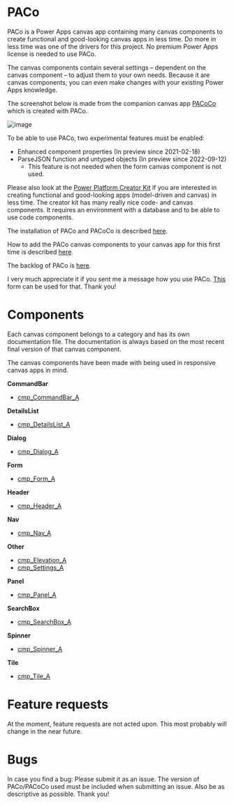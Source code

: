 # PACo
PACo is a Power Apps canvas app containing many canvas components to create functional and good-looking canvas apps in less time. Do more in less time was one of the drivers for this project. No premium Power Apps license is needed to use PACo.

The canvas components contain several settings – dependent on the canvas component – to adjust them to your own needs. Because it are canvas components, you can even make changes with your existing Power Apps knowledge.

The screenshot below is made from the companion canvas app [PACoCo](./PACoCo.md) which is created with PACo.

![image](https://user-images.githubusercontent.com/35654198/197044949-69133307-5f19-4e43-bf2c-261859bce69e.png)

To be able to use PACo, two experimental features must be enabled:

- Enhanced component properties (In preview since 2021-02-18)
- ParseJSON function and untyped objects (In preview since 2022-09-12)
  - This feature is not needed when the form canvas component is not used.

Please also look at the [Power Platform Creator Kit](https://learn.microsoft.com/power-platform/guidance/creator-kit/overview) if you are interested in creating functional and good-looking apps (model-driven and canvas) in less time. The creator kit has many really nice code- and canvas components. It requires an environment with a database and to be able to use code components.

The installation of PACo and PACoCo is described [here](./Installation.md).

How to add the PACo canvas components to your canvas app for this first time is described [here](./How%20to%20add%20PACo%20canvas%20components%20to%20your%20canvas%20app%20for%20the%20first%20time.md).

The backlog of PACo is [here](https://www.formsandflows.nl/paco-backlog/).

I very much appreciate it if you sent me a message how you use PACo. [This](https://www.formsandflows.nl/using-paco/) form can be used for that. Thank you!

# Components

Each canvas component belongs to a category and has its own documentation file. The documentation is always based on the most recent final version of that canvas component.

The canvas components have been made with being used in responsive canvas apps in mind.

**CommandBar**

- [cmp_CommandBar_A](./Components/cmp_CommandBar_A.md)

**DetailsList**

- [cmp_DetailsList_A](./Components/cmp_DetailsList_A.md)

**Dialog**

- [cmp_Dialog_A](./Components/cmp_Dialog_A.md)

**Form**

- [cmp_Form_A](./Components/cmp_Form_A.md)

**Header**

- [cmp_Header_A](./Components/cmp_Header_A.md)

**Nav**

- [cmp_Nav_A](./Components/cmp_Nav_A.md)

**Other**

- [cmp_Elevation_A](./Components/cmp_Elevation_A.md)
- [cmp_Settings_A](./Components/cmp_Settings_A.md)

**Panel**

- [cmp_Panel_A](./Components/cmp_Panel_A.md)

**SearchBox**

- [cmp_SearchBox_A](./Components/cmp_SearchBox_A.md)

**Spinner**

- [cmp_Spinner_A](./Components/cmp_Spinner_A.md)

**Tile**

- [cmp_Tile_A](./Components/cmp_Tile_A.md)

# Feature requests

At the moment, feature requests are not acted upon. This most probably will change in the near future.

# Bugs
In case you find a bug: Please submit it as an issue. The version of PACo/PACoCo used must be included when submitting an issue. Also be as descriptive as possible. Thank you!
